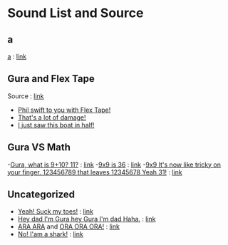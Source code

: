 
# Sound List and Source

## a

[a](a.mp3) : [link](https://www.youtube.com/watch?v=1Uzw1Zr1FE4)

## Gura and Flex Tape

Source : [link](https://www.youtube.com/watch?v=3SlheXtia5I)

- [Phil swift to you with Flex Tape!](phil-swift-to-you-with-flex-tape.mp3)
- [That's a lot of damage!](thats-a-lot-of-damage.mp3)
- [I just saw this boat in half!](i-just-saw-this-boat-in-half.mp3)

## Gura VS Math

-[Gura, what is 9+10? 11?](gura-what-is-nine-plus-ten-eleven.mp3) : [link](https://www.youtube.com/watch?v=0L0y9KrteMU)
-[9x9 is 36](nine-time-nine-is-thirty-six.mp3) : [link](https://www.youtube.com/watch?v=zOdBO8WQAEc)
-[9x9 It's now like tricky on your finger. 123456789 that leaves 12345678 Yeah 31!](nine-time-nine-its-tricky-on-your-finger-123456789-12345678-thirty-one.mp3) : [link](https://www.youtube.com/watch?v=zOdBO8WQAEc)

## Uncategorized

- [Yeah! Suck my toes!](yeah-suck-my-toes.mp3) : [link](https://www.youtube.com/watch?v=GrocXhe9W1s)
- [Hey dad I'm Gura hey Gura I'm dad Haha.](hey-dad-im-gura-hey-gura-im-dad-haha.mp3) : [link](https://www.youtube.com/watch?v=s77qUcn8iL4)
- [ARA ARA](ara-ara.mp3) and [ORA ORA ORA!](ora-ora-ora.m[p3) : [link](https://www.youtube.com/watch?v=HUOYlNzCmeo)
- [No! I'am a shark!](no-iam-a-shark.mp3) : [link](https://www.youtube.com/watch?v=g5XbOxU9CkU)